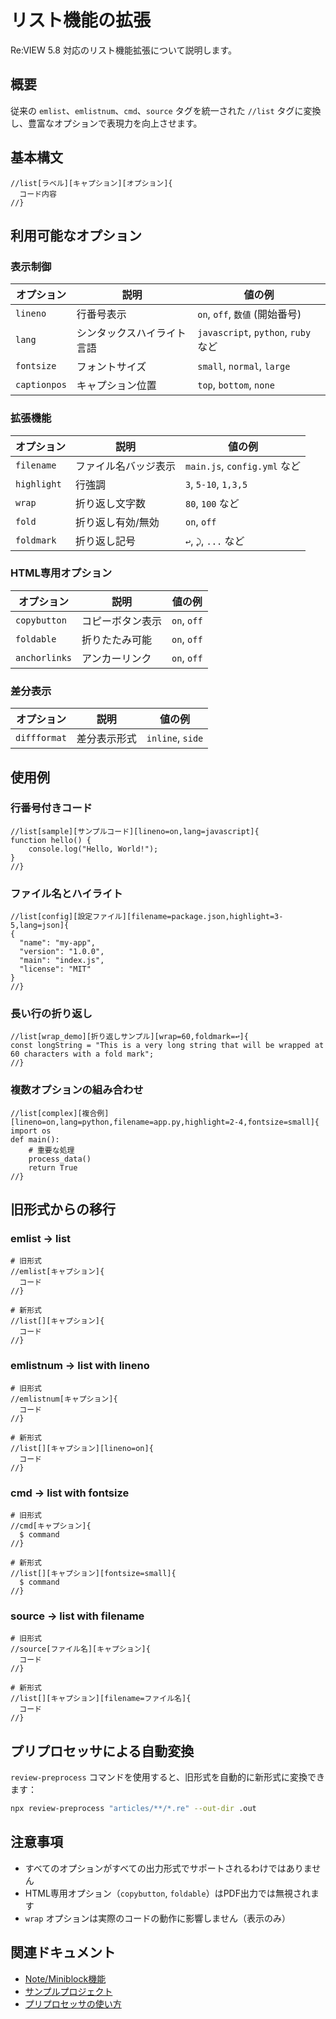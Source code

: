 # リスト機能の拡張

Re:VIEW 5.8 対応のリスト機能拡張について説明します。

## 概要

従来の `emlist`、`emlistnum`、`cmd`、`source` タグを統一された `//list` タグに変換し、豊富なオプションで表現力を向上させます。

## 基本構文

```review
//list[ラベル][キャプション][オプション]{
  コード内容
//}
```

## 利用可能なオプション

### 表示制御

| オプション | 説明 | 値の例 |
|-----------|------|--------|
| `lineno` | 行番号表示 | `on`, `off`, `数値` (開始番号) |
| `lang` | シンタックスハイライト言語 | `javascript`, `python`, `ruby` など |
| `fontsize` | フォントサイズ | `small`, `normal`, `large` |
| `captionpos` | キャプション位置 | `top`, `bottom`, `none` |

### 拡張機能

| オプション | 説明 | 値の例 |
|-----------|------|--------|
| `filename` | ファイル名バッジ表示 | `main.js`, `config.yml` など |
| `highlight` | 行強調 | `3`, `5-10`, `1,3,5` |
| `wrap` | 折り返し文字数 | `80`, `100` など |
| `fold` | 折り返し有効/無効 | `on`, `off` |
| `foldmark` | 折り返し記号 | `↩`, `⤸`, `...` など |

### HTML専用オプション

| オプション | 説明 | 値の例 |
|-----------|------|--------|
| `copybutton` | コピーボタン表示 | `on`, `off` |
| `foldable` | 折りたたみ可能 | `on`, `off` |
| `anchorlinks` | アンカーリンク | `on`, `off` |

### 差分表示

| オプション | 説明 | 値の例 |
|-----------|------|--------|
| `diffformat` | 差分表示形式 | `inline`, `side` |

## 使用例

### 行番号付きコード

```review
//list[sample][サンプルコード][lineno=on,lang=javascript]{
function hello() {
    console.log("Hello, World!");
}
//}
```

### ファイル名とハイライト

```review
//list[config][設定ファイル][filename=package.json,highlight=3-5,lang=json]{
{
  "name": "my-app",
  "version": "1.0.0",
  "main": "index.js",
  "license": "MIT"
}
//}
```

### 長い行の折り返し

```review
//list[wrap_demo][折り返しサンプル][wrap=60,foldmark=↩]{
const longString = "This is a very long string that will be wrapped at 60 characters with a fold mark";
//}
```

### 複数オプションの組み合わせ

```review
//list[complex][複合例][lineno=on,lang=python,filename=app.py,highlight=2-4,fontsize=small]{
import os
def main():
    # 重要な処理
    process_data()
    return True
//}
```

## 旧形式からの移行

### emlist → list

```review
# 旧形式
//emlist[キャプション]{
  コード
//}

# 新形式
//list[][キャプション]{
  コード
//}
```

### emlistnum → list with lineno

```review
# 旧形式
//emlistnum[キャプション]{
  コード
//}

# 新形式
//list[][キャプション][lineno=on]{
  コード
//}
```

### cmd → list with fontsize

```review
# 旧形式
//cmd[キャプション]{
  $ command
//}

# 新形式
//list[][キャプション][fontsize=small]{
  $ command
//}
```

### source → list with filename

```review
# 旧形式
//source[ファイル名][キャプション]{
  コード
//}

# 新形式
//list[][キャプション][filename=ファイル名]{
  コード
//}
```

## プリプロセッサによる自動変換

`review-preprocess` コマンドを使用すると、旧形式を自動的に新形式に変換できます：

```bash
npx review-preprocess "articles/**/*.re" --out-dir .out
```

## 注意事項

- すべてのオプションがすべての出力形式でサポートされるわけではありません
- HTML専用オプション（`copybutton`, `foldable`）はPDF出力では無視されます
- `wrap` オプションは実際のコードの動作に影響しません（表示のみ）

## 関連ドキュメント

- [Note/Miniblock機能](Note-Miniblock-Features)
- [サンプルプロジェクト](Sample-Project)
- [プリプロセッサの使い方](Preprocessor-Usage)